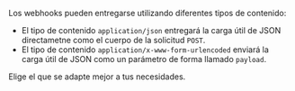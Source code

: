 Los webhooks pueden entregarse utilizando diferentes tipos de contenido:

- El tipo de contenido `application/json` entregará la carga útil de JSON directametne como el cuerpo de la solicitud `POST`.
- El tipo de contenido `application/x-www-form-urlencoded` enviará la carga útil de JSON como un parámetro de forma llamado `payload`.

Elige el que se adapte mejor a tus necesidades.
